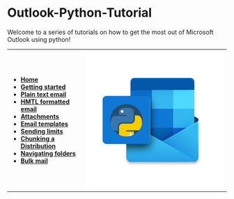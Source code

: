 # Outlook-Python-Tutorial
Welcome to a series of tutorials on how to get the most out of Microsoft Outlook using python!  
<table>
<tr>
    <td>
        <ul><b>
            <li><a href="https://github.com/israel-dryer/Outlook-Python-Tutorial/wiki">Home</a></li>
            <li><a href="https://github.com/israel-dryer/Outlook-Python-Tutorial/wiki/Getting-started">Getting started</a></li>
            <li><a href="https://github.com/israel-dryer/Outlook-Python-Tutorial/wiki/Plain-text-email">Plain text email</a></li>
            <li><a href="https://github.com/israel-dryer/Outlook-Python-Tutorial/wiki/HTML-formatted-email">HMTL formatted email</a></li>
            <li><a href="https://github.com/israel-dryer/Outlook-Python-Tutorial/wiki/Attachments">Attachments</a></li>
            <li><a href="https://github.com/israel-dryer/Outlook-Python-Tutorial/wiki/Email-templates">Email templates</a></li>                                    
            <li><a href="https://github.com/israel-dryer/Outlook-Python-Tutorial/wiki/Email-sending-limits">Sending limits</a></li>
            <li><a href="None">Chunking a Distribution</a></li>            
            <li><a href="https://github.com/israel-dryer/Outlook-Python-Tutorial/wiki/Navigating-folders">Navigating folders</a></li>
            <li><a href="https://github.com/israel-dryer/Outlook-Python-Tutorial/wiki/Bulk-mail">Bulk mail</a></li>                                    
        </ul></b>
    </td>
    <td>
        <img src="outlook-python-logo.png">
    </td>
</tr>
